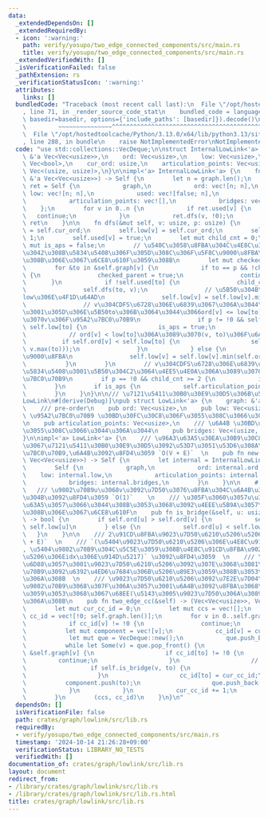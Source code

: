 ```yaml
---
data:
  _extendedDependsOn: []
  _extendedRequiredBy:
  - icon: ':warning:'
    path: verify/yosupo/two_edge_connected_components/src/main.rs
    title: verify/yosupo/two_edge_connected_components/src/main.rs
  _extendedVerifiedWith: []
  _isVerificationFailed: false
  _pathExtension: rs
  _verificationStatusIcon: ':warning:'
  attributes:
    links: []
  bundledCode: "Traceback (most recent call last):\n  File \"/opt/hostedtoolcache/Python/3.13.0/x64/lib/python3.13/site-packages/onlinejudge_verify/documentation/build.py\"\
    , line 71, in _render_source_code_stat\n    bundled_code = language.bundle(stat.path,\
    \ basedir=basedir, options={'include_paths': [basedir]}).decode()\n          \
    \         ~~~~~~~~~~~~~~~^^^^^^^^^^^^^^^^^^^^^^^^^^^^^^^^^^^^^^^^^^^^^^^^^^^^^^^^^^^^^^^^^^\n\
    \  File \"/opt/hostedtoolcache/Python/3.13.0/x64/lib/python3.13/site-packages/onlinejudge_verify/languages/rust.py\"\
    , line 288, in bundle\n    raise NotImplementedError\nNotImplementedError\n"
  code: "use std::collections::VecDeque;\n\nstruct InternalLowLink<'a> {\n    graph:\
    \ &'a Vec<Vec<usize>>,\n    ord: Vec<usize>,\n    low: Vec<usize>,\n    used:\
    \ Vec<bool>,\n    cur_ord: usize,\n    articulation_points: Vec<usize>,\n    bridges:\
    \ Vec<(usize, usize)>,\n}\n\nimpl<'a> InternalLowLink<'a> {\n    fn build(graph:\
    \ &'a Vec<Vec<usize>>) -> Self {\n        let n = graph.len();\n        let mut\
    \ ret = Self {\n            graph,\n            ord: vec![n; n],\n           \
    \ low: vec![n; n],\n            used: vec![false; n],\n            cur_ord: 0,\n\
    \            articulation_points: vec![],\n            bridges: vec![],\n    \
    \    };\n        for v in 0..n {\n            if ret.used[v] {\n             \
    \   continue;\n            }\n            ret.dfs(v, !0);\n        }\n       \
    \ ret\n    }\n\n    fn dfs(&mut self, v: usize, p: usize) {\n        self.ord[v]\
    \ = self.cur_ord;\n        self.low[v] = self.cur_ord;\n        self.cur_ord +=\
    \ 1;\n        self.used[v] = true;\n        let mut child_cnt = 0;\n        let\
    \ mut is_aps = false;\n        // \u540C\u3058\u8FBA\u304C\u4E8C\u3064\u4EE5\u4E0A\
    \u3042\u308B\u5834\u5408\u306F\u305D\u308C\u306F\u5F8C\u9000\u8FBA\u3068\u306A\
    \u308B\u306E\u3067\u6CE8\u610F\u3059\u308B\n        let mut checked_parent = false;\n\
    \        for &to in &self.graph[v] {\n            if to == p && !checked_parent\
    \ {\n                checked_parent = true;\n                continue;\n     \
    \       }\n            if !self.used[to] {\n                child_cnt += 1;\n\
    \                self.dfs(to, v);\n                // \u5B50\u304B\u3089\u306E\
    low\u306E\u4F1D\u64AD\n                self.low[v] = self.low[v].min(self.low[to]);\n\
    \                // v\u304CDFS\u6728\u306E\u6839\u3067\u306A\u3044\u5834\u5408\
    \u3001\u305D\u306E\u5B50to\u306B\u3064\u3044\u3066ord[v] <= low[to]\u306A\u3089\
    \u3070v\u306F\u95A2\u7BC0\u70B9\n                if p != !0 && self.ord[v] <=\
    \ self.low[to] {\n                    is_aps = true;\n                }\n    \
    \            // ord[v] < low[to]\u306A\u3089\u3070(v, to)\u306F\u6A4B\n      \
    \          if self.ord[v] < self.low[to] {\n                    self.bridges.push((v.min(to),\
    \ v.max(to)));\n                }\n            } else {\n                // \u5F8C\
    \u9000\u8FBA\n                self.low[v] = self.low[v].min(self.ord[to]);\n \
    \           }\n        }\n        // v\u304CDFS\u6728\u306E\u6839\u3067\u3042\u308B\
    \u5834\u5408\u3001\u5B50\u304C2\u3064\u4EE5\u4E0A\u306A\u3089\u3070v\u306F\u95A2\
    \u7BC0\u70B9\n        if p == !0 && child_cnt >= 2 {\n            is_aps = true;\n\
    \        }\n        if is_aps {\n            self.articulation_points.push(v);\n\
    \        }\n    }\n}\n\n/// \u7121\u5411\u30B0\u30E9\u30D5\u306B\u5BFE\u3059\u308B\
    LowLink\n#[derive(Debug)]\npub struct LowLink<'a> {\n    graph: &'a Vec<Vec<usize>>,\n\
    \    /// pre-order\n    pub ord: Vec<usize>,\n    pub low: Vec<usize>,\n    ///\
    \ \u95A2\u7BC0\u70B9 \u30BD\u30FC\u30C8\u306F\u3055\u308C\u3066\u3044\u306A\u3044\
    \n    pub articulation_points: Vec<usize>,\n    /// \u6A4B \u30BD\u30FC\u30C8\u306F\
    \u3055\u308C\u3066\u3044\u306A\u3044\n    pub bridges: Vec<(usize, usize)>,\n\
    }\n\nimpl<'a> LowLink<'a> {\n    /// \u96A3\u63A5\u30EA\u30B9\u30C8\u5F62\u5F0F\
    \u3067\u7121\u5411\u30B0\u30E9\u30D5\u3092\u53D7\u3051\u53D6\u308A\u3001ord,low,\u95A2\
    \u7BC0\u70B9,\u6A4B\u3092\u8FD4\u3059 `O(V + E)`  \n    pub fn new(graph: &'a\
    \ Vec<Vec<usize>>) -> Self {\n        let internal = InternalLowLink::build(graph);\n\
    \        Self {\n            graph,\n            ord: internal.ord,\n        \
    \    low: internal.low,\n            articulation_points: internal.articulation_points,\n\
    \            bridges: internal.bridges,\n        }\n    }\n\n    #[inline]\n \
    \   /// \u9802\u70B9u\u3068v\u3092\u7D50\u3076\u8FBA\u304C\u6A4B\u304B\u3069\u3046\
    \u304B\u3092\u8FD4\u3059 `O(1)`    \n    /// \u305F\u3060\u3057u\u3068v\u304C\u96A3\
    \u63A5\u3057\u3066\u3044\u308B\u3053\u3068\u3092\u4EEE\u5B9A\u3057\u3066\u3044\
    \u308B\u306E\u3067\u6CE8\u610F\n    pub fn is_bridge(&self, u: usize, v: usize)\
    \ -> bool {\n        if self.ord[u] > self.ord[v] {\n            self.ord[v] <\
    \ self.low[u]\n        } else {\n            self.ord[u] < self.low[v]\n     \
    \   }\n    }\n\n    /// 2\u91CD\u8FBA\u9023\u7D50\u6210\u5206\u5206\u89E3 `O(V\
    \ + E)`  \n    /// `(\u5404\u9023\u7D50\u6210\u5206\u306E\u4E8C\u91CD\u914D\u5217\
    , \u5404\u9802\u70B9\u304C\u5C5E\u3059\u308B\u4E8C\u91CD\u8FBA\u9023\u7D50\u6210\
    \u5206\u306Eidx\u306E\u914D\u5217)` \u3092\u8FD4\u3059  \n    /// \u6A4B\u3092\
    \u6D88\u3057\u3001\u9023\u7D50\u6210\u5206\u3092\u307E\u3068\u3081\u308B \u9802\
    \u70B9\u3092\u6392\u4ED6\u7684\u306B\u5206\u89E3\u3059\u308B\u3053\u3068\u306B\
    \u306A\u308B  \n    /// \u9023\u7D50\u6210\u5206\u3092\u7E2E\u7D04\u3057\u3066\
    \u9802\u70B9\u3068\u307F\u306A\u3057\u3001\u6A4B\u3092\u8FBA\u3068\u307F\u306A\
    \u3059\u3053\u3068\u3067\u68EE(\u5143\u3005\u9023\u7D50\u306A\u3089\u6728)\u306B\
    \u306A\u308B\n    pub fn two_edge_cc(&self) -> (Vec<Vec<usize>>, Vec<usize>) {\n\
    \        let mut cur_cc_id = 0;\n        let mut ccs = vec![];\n        let mut\
    \ cc_id = vec![!0; self.graph.len()];\n        for v in 0..self.graph.len() {\n\
    \            if cc_id[v] != !0 {\n                continue;\n            }\n \
    \           let mut component = vec![v];\n            cc_id[v] = cur_cc_id;\n\
    \            let mut que = VecDeque::new();\n            que.push_back(v);\n \
    \           while let Some(v) = que.pop_front() {\n                for &to in\
    \ &self.graph[v] {\n                    if cc_id[to] != !0 {\n               \
    \         continue;\n                    }\n                    // \u6A4B\n  \
    \                  if self.is_bridge(v, to) {\n                        continue;\n\
    \                    }\n                    cc_id[to] = cur_cc_id;\n         \
    \           component.push(to);\n                    que.push_back(to);\n    \
    \            }\n            }\n            cur_cc_id += 1;\n            ccs.push(component);\n\
    \        }\n        (ccs, cc_id)\n    }\n}\n"
  dependsOn: []
  isVerificationFile: false
  path: crates/graph/lowlink/src/lib.rs
  requiredBy:
  - verify/yosupo/two_edge_connected_components/src/main.rs
  timestamp: '2024-10-14 21:26:28+09:00'
  verificationStatus: LIBRARY_NO_TESTS
  verifiedWith: []
documentation_of: crates/graph/lowlink/src/lib.rs
layout: document
redirect_from:
- /library/crates/graph/lowlink/src/lib.rs
- /library/crates/graph/lowlink/src/lib.rs.html
title: crates/graph/lowlink/src/lib.rs
---
```


